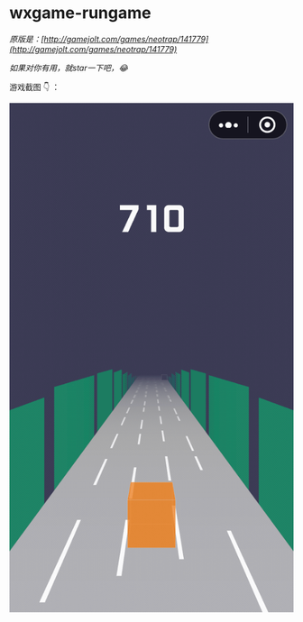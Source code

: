 # wxgame-rungame

*原版是：[http://gamejolt.com/games/neotrap/141779](http://gamejolt.com/games/neotrap/141779)*

*如果对你有用，就star一下吧，😂*

游戏截图 👇 ：

![](./screenshot.gif)